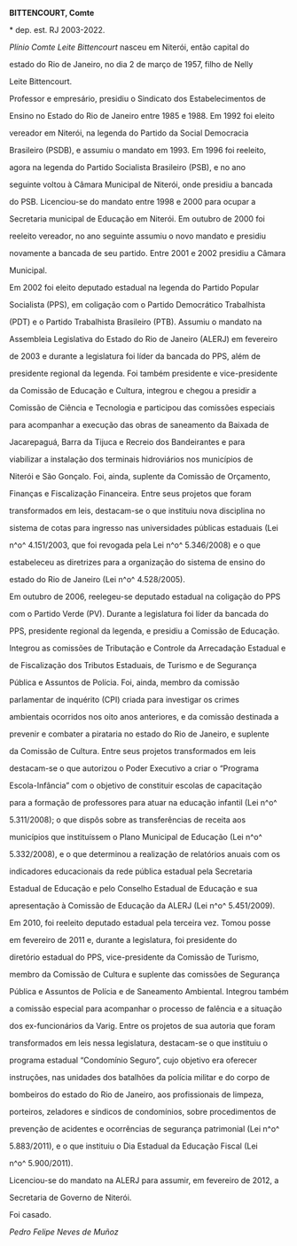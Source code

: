 **BITTENCOURT, Comte**



\* dep. est. RJ 2003-2022.



*Plínio Comte Leite Bittencourt* nasceu em Niterói, então capital do

estado do Rio de Janeiro, no dia 2 de março de 1957, filho de Nelly

Leite Bittencourt.



Professor e empresário, presidiu o Sindicato dos Estabelecimentos de

Ensino no Estado do Rio de Janeiro entre 1985 e 1988. Em 1992 foi eleito

vereador em Niterói, na legenda do Partido da Social Democracia

Brasileiro (PSDB), e assumiu o mandato em 1993. Em 1996 foi reeleito,

agora na legenda do Partido Socialista Brasileiro (PSB), e no ano

seguinte voltou à Câmara Municipal de Niterói, onde presidiu a bancada

do PSB. Licenciou-se do mandato entre 1998 e 2000 para ocupar a

Secretaria municipal de Educação em Niterói. Em outubro de 2000 foi

reeleito vereador, no ano seguinte assumiu o novo mandato e presidiu

novamente a bancada de seu partido. Entre 2001 e 2002 presidiu a Câmara

Municipal.



Em 2002 foi eleito deputado estadual na legenda do Partido Popular

Socialista (PPS), em coligação com o Partido Democrático Trabalhista

(PDT) e o Partido Trabalhista Brasileiro (PTB). Assumiu o mandato na

Assembleia Legislativa do Estado do Rio de Janeiro (ALERJ) em fevereiro

de 2003 e durante a legislatura foi líder da bancada do PPS, além de

presidente regional da legenda. Foi também presidente e vice-presidente

da Comissão de Educação e Cultura, integrou e chegou a presidir a

Comissão de Ciência e Tecnologia e participou das comissões especiais

para acompanhar a execução das obras de saneamento da Baixada de

Jacarepaguá, Barra da Tijuca e Recreio dos Bandeirantes e para

viabilizar a instalação dos terminais hidroviários nos municípios de

Niterói e São Gonçalo. Foi, ainda, suplente da Comissão de Orçamento,

Finanças e Fiscalização Financeira. Entre seus projetos que foram

transformados em leis, destacam-se o que instituiu nova disciplina no

sistema de cotas para ingresso nas universidades públicas estaduais (Lei

n^o^ 4.151/2003, que foi revogada pela Lei n^o^ 5.346/2008) e o que

estabeleceu as diretrizes para a organização do sistema de ensino do

estado do Rio de Janeiro (Lei n^o^ 4.528/2005).



Em outubro de 2006, reelegeu-se deputado estadual na coligação do PPS

com o Partido Verde (PV). Durante a legislatura foi líder da bancada do

PPS, presidente regional da legenda, e presidiu a Comissão de Educação.

Integrou as comissões de Tributação e Controle da Arrecadação Estadual e

de Fiscalização dos Tributos Estaduais, de Turismo e de Segurança

Pública e Assuntos de Polícia. Foi, ainda, membro da comissão

parlamentar de inquérito (CPI) criada para investigar os crimes

ambientais ocorridos nos oito anos anteriores, e da comissão destinada a

prevenir e combater a pirataria no estado do Rio de Janeiro, e suplente

da Comissão de Cultura. Entre seus projetos transformados em leis

destacam-se o que autorizou o Poder Executivo a criar o “Programa

Escola-Infância” com o objetivo de constituir escolas de capacitação

para a formação de professores para atuar na educação infantil (Lei n^o^

5.311/2008); o que dispôs sobre as transferências de receita aos

municípios que instituíssem o Plano Municipal de Educação (Lei n^o^

5.332/2008), e o que determinou a realização de relatórios anuais com os

indicadores educacionais da rede pública estadual pela Secretaria

Estadual de Educação e pelo Conselho Estadual de Educação e sua

apresentação à Comissão de Educação da ALERJ (Lei n^o^ 5.451/2009).



Em 2010, foi reeleito deputado estadual pela terceira vez. Tomou posse

em fevereiro de 2011 e, durante a legislatura, foi presidente do

diretório estadual do PPS, vice-presidente da Comissão de Turismo,

membro da Comissão de Cultura e suplente das comissões de Segurança

Pública e Assuntos de Polícia e de Saneamento Ambiental. Integrou também

a comissão especial para acompanhar o processo de falência e a situação

dos ex-funcionários da Varig. Entre os projetos de sua autoria que foram

transformados em leis nessa legislatura, destacam-se o que instituiu o

programa estadual “Condomínio Seguro”, cujo objetivo era oferecer

instruções, nas unidades dos batalhões da polícia militar e do corpo de

bombeiros do estado do Rio de Janeiro, aos profissionais de limpeza,

porteiros, zeladores e síndicos de condomínios, sobre procedimentos de

prevenção de acidentes e ocorrências de segurança patrimonial (Lei n^o^

5.883/2011), e o que instituiu o Dia Estadual da Educação Fiscal (Lei

n^o^ 5.900/2011).



Licenciou-se do mandato na ALERJ para assumir, em fevereiro de 2012, a

Secretaria de Governo de Niterói.



Foi casado.



*Pedro Felipe Neves de Muñoz*



